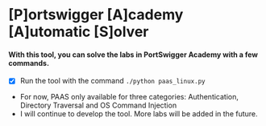 # [P]ortswigger [A]cademy [A]utomatic [S]olver

#### With this tool, you can solve the labs in PortSwigger Academy with a few commands.

 - [x] Run the tool with the command `./python paas_linux.py`

 - For now, PAAS only available for three categories: Authentication, Directory Traversal and OS Command Injection
 - I will continue to develop the tool. More labs will be added in the future.
